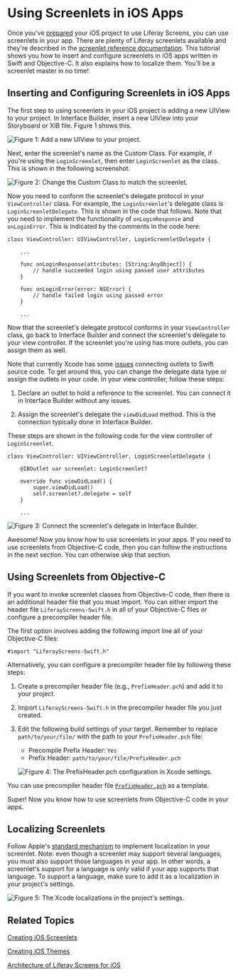 # Using Screenlets in iOS Apps

Once you've
[prepared](/develop/tutorials/-/knowledge_base/6-2/preparing-ios-projects-for-liferay-screens)
your iOS project to use Liferay Screens, you can use screenlets in your app.
There are plenty of Liferay screenlets available and they're described in the 
[screenlet reference documentation](/develop/reference/-/knowledge_base/6-2/screenlets-in-liferay-screens-for-ios).
This tutorial shows you how to insert and configure screenlets in iOS apps
written in Swift and Objective-C. It also explains how to localize them. You'll
be a screenlet master in no time! 

## Inserting and Configuring Screenlets in iOS Apps

The first step to using screenlets in your iOS project is adding a new UIView to
your project. In Interface Builder, insert a new UIView into your Storyboard or
XIB file. Figure 1 shows this. 

![Figure 1: Add a new UIView to your project.](../../images/screens-ios-add-uiwindow.png)

Next, enter the screenlet's name as the Custom Class. For example, if you're
using the `LoginScreenlet`, then enter `LoginScreenlet` as the class. This is
shown in the following screenshot.

![Figure 2: Change the Custom Class to match the screenlet.](../../images/screens-ios-custom-class.png)

Now you need to conform the screenlet's delegate protocol in your
`ViewController` class. For example, the `LoginScreenlet`'s delegate class is
`LoginScreenletDelegate`. This is shown in the code that follows. Note that you
need to implement the functionality of `onLoginResponse` and `onLoginError`.
This is indicated by the comments in the code here:

    class ViewController: UIViewController, LoginScreenletDelegate {

        ...

        func onLoginResponse(attributes: [String:AnyObject]) {
            // handle succeeded login using passed user attributes
        }

        func onLoginError(error: NSError) {
            // handle failed login using passed error
        }

        ...

Now that the screenlet's delegate protocol conforms in your `ViewController` 
class, go back to Interface Builder and connect the screenlet's delegate to your 
view controller. If the screenlet you're using has more outlets, you can assign 
them as well.

Note that currently Xcode has some
[issues](http://stackoverflow.com/questions/26180268/interface-builder-iboutlet-and-protocols-for-delegate-and-datasource-in-swift/26180481#26180481) 
connecting outlets to Swift source code. To get around this, you can change the
delegate data type or assign the outlets in your code. In your view controller,
follow these steps: 

1. Declare an outlet to hold a reference to the screenlet. You can connect it in 
   Interface Builder without any issues.
   
2. Assign the screenlet's delegate the `viewDidLoad` method. This is 
   the connection typically done in Interface Builder.

These steps are shown in the following code for the view controller of 
`LoginScreenlet`.

    class ViewController: UIViewController, LoginScreenletDelegate {

        @IBOutlet var screenlet: LoginScreenlet?

        override func viewDidLoad() {
            super.viewDidLoad()
            self.screenlet?.delegate = self
        }

        ...

![Figure 3: Connect the screenlet's delegate in Interface Builder.](../../images/screens-ios-xcode-delegate.png)

Awesome! Now you know how to use screenlets in your apps. If you need to use
screenlets from Objective-C code, then you can follow the instructions in the
next section. You can otherwise skip that section. 

## Using Screenlets from Objective-C [](id=using-screenlets-from-objective-c)

If you want to invoke screenlet classes from Objective-C code, then there is an
additional header file that you must import. You can either import the header
file `LiferayScreens-Swift.h` in all of your Objective-C files or configure a
precompiler header file. 

The first option involves adding the following import line all of your
Objective-C files: 

    #import "LiferayScreens-Swift.h"

Alternatively, you can configure a precompiler header file by following these
steps: 

1. Create a precompiler header file (e.g., `PrefixHeader.pch`) and add it to
   your project. 

2. Import `LiferayScreens-Swift.h` in the precompiler header file you just
   created.

3. Edit the following build settings of your target. Remember to replace
   `path/to/your/file/` with the path to your `PrefixHeader.pch` file:

    - Precompile Prefix Header: `Yes`
    - Prefix Header: `path/to/your/file/PrefixHeader.pch`

    ![Figure 4: The `PrefixHeader.pch` configuration in Xcode settings.](../../images/screens-ios-xcode-prefix.png)

You can use precompiler header file
[`PrefixHeader.pch`](https://github.com/liferay/liferay-screens/tree/master/ios/Samples/Showcase-objc/LiferayScreens-Showcase-Objc/PrefixHeader.pch) 
as a template. 

Super! Now you know how to use screenlets from Objective-C code in your apps. 

## Localizing Screenlets [](id=localizing-screenlets)

Follow Apple's
[standard mechanism](https://developer.apple.com/library/ios/documentation/MacOSX/Conceptual/BPInternational/Introduction/Introduction.html) 
to implement localization in your screenlet. Note: even though a screenlet may
support several languages, you must also support those languages in your app. In
other words, a screenlet's support for a language is only valid if your app
supports that language. To support a language, make sure to add it as a
localization in your project's settings. 

![Figure 5: The Xcode localizations in the project's settings.](../../images/screens-ios-xcode-localizations.png)

## Related Topics [](id=related-topics)

[Creating iOS Screenlets](/develop/tutorials/-/knowledge_base/6-2/creating-screenlets-in-liferay-screens-for-ios)

[Creating iOS Themes](/develop/tutorials/-/knowledge_base/6-2/creating-themes-in-liferay-screens-for-ios)

[Architecture of Liferay Screens for iOS](/develop/tutorials/-/knowledge_base/6-2/architecture-of-liferay-screens-for-ios)
